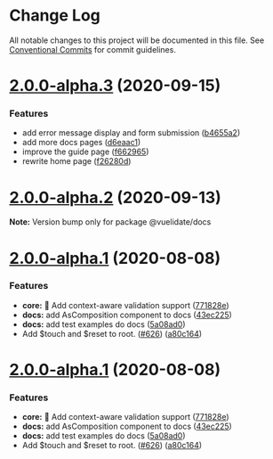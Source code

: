 # Change Log

All notable changes to this project will be documented in this file.
See [Conventional Commits](https://conventionalcommits.org) for commit guidelines.

# [2.0.0-alpha.3](https://github.com/vuelidate/vuelidate/compare/@vuelidate/docs@2.0.0-alpha.2...@vuelidate/docs@2.0.0-alpha.3) (2020-09-15)


### Features

* add error message display and form submission ([b4655a2](https://github.com/vuelidate/vuelidate/commit/b4655a2ce9f71841bd212be6ff97a94047bc09cd))
* add more docs pages ([d6eaac1](https://github.com/vuelidate/vuelidate/commit/d6eaac1d27687369a4c6bc81ca52d8e57699efb8))
* improve the guide page ([f662965](https://github.com/vuelidate/vuelidate/commit/f662965699d213a8bb318a6864388b513324e085))
* rewrite home page ([f26280d](https://github.com/vuelidate/vuelidate/commit/f26280dc9b6759df251dc3d477c74a22c0316049))





# [2.0.0-alpha.2](https://github.com/vuelidate/vuelidate/compare/@vuelidate/docs@2.0.0-alpha.1...@vuelidate/docs@2.0.0-alpha.2) (2020-09-13)

**Note:** Version bump only for package @vuelidate/docs





# [2.0.0-alpha.1](https://github.com/vuelidate/vuelidate/compare/@vuelidate/docs@2.0.0-alpha.0...@vuelidate/docs@2.0.0-alpha.1) (2020-08-08)


### Features

* **core:** 🚀 Add context-aware validation support ([771828e](https://github.com/vuelidate/vuelidate/commit/771828e43654e453f5ca8d4719ca5466b5d363f8))
* **docs:** add AsComposition component to docs ([43ec225](https://github.com/vuelidate/vuelidate/commit/43ec225817cac7d37cc4475e627e4048bdcc3f93))
* **docs:** add test examples do docs ([5a08ad0](https://github.com/vuelidate/vuelidate/commit/5a08ad0cfe8bc0cb52c5c9d8b962ebde7bee80f1))
* Add $touch and $reset to root. ([#626](https://github.com/vuelidate/vuelidate/issues/626)) ([a80c164](https://github.com/vuelidate/vuelidate/commit/a80c164db882a860fc3e1c30c14d083f83c2c2a9))





# [2.0.0-alpha.1](https://github.com/vuelidate/vuelidate/compare/@vuelidate/docs@2.0.0-alpha.0...@vuelidate/docs@2.0.0-alpha.1) (2020-08-08)


### Features

* **core:** 🚀 Add context-aware validation support ([771828e](https://github.com/vuelidate/vuelidate/commit/771828e43654e453f5ca8d4719ca5466b5d363f8))
* **docs:** add AsComposition component to docs ([43ec225](https://github.com/vuelidate/vuelidate/commit/43ec225817cac7d37cc4475e627e4048bdcc3f93))
* **docs:** add test examples do docs ([5a08ad0](https://github.com/vuelidate/vuelidate/commit/5a08ad0cfe8bc0cb52c5c9d8b962ebde7bee80f1))
* Add $touch and $reset to root. ([#626](https://github.com/vuelidate/vuelidate/issues/626)) ([a80c164](https://github.com/vuelidate/vuelidate/commit/a80c164db882a860fc3e1c30c14d083f83c2c2a9))
